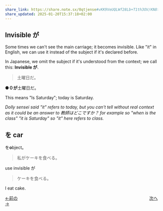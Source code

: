 ```yaml
---
share_link: https://share.note.sx/0qtjense#vKK9VeUQLWf28Lb+T1th3OV/KN8tgjzsJIY0/sR8jQI
share_updated: 2025-01-20T15:37:18+02:00
---
```


## Invisible が
Some times we can't see the main carriage; it becomes invisible.
Like "it" in English, we can use it instead of the subject if it's declared before.

In Japanese, we omit the subject if it's understood from the context; we call this: **Invisible が**.

> 土曜日だ。

●**０が**土曜日だ。

This means "Is Saturday"; today is Saturday.

*Dolly sensei said "it" refers to today, but you can't tell without real context as it could be an answer to 教師はどこですか？ for example so "when is the class" "it is Saturday" so "it" here refers to class.*

## を car

を**o**bject。

>私がケーキを食べる。

use invisible が

>ケーキを食べる。

I eat cake.

[←前の](第1課.md)　　　　　　　　　　　　　　　　　　　　　　　　　　　　　　　[次へ→](第3課.md)

